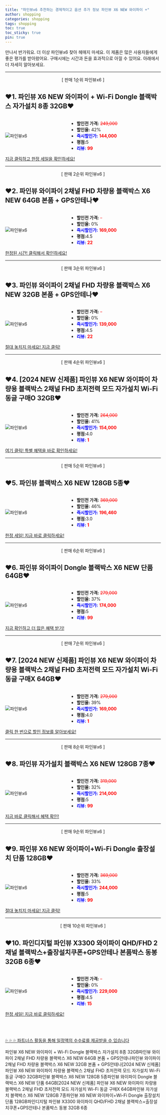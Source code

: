 ```yaml
---
title: "파인뷰x6 추천하는 경제적이고 옵션 추가 정보 파인뷰 X6 NEW 와이파이 +"
author: shopping
categories: shopping
tags: shopping
toc: true
toc_sticky: true
pin: true
---
```

만나서 반가워요. 더 이상 파인뷰x6 찾아 헤매지 마세요. 이 제품은 많은 사용자들에게 좋은 평가를 받아왔어요. 구매시에는 시간과 돈을 효과적으로 아낄 수 있어요. 아래에서 더 자세히 알아보세요.

---
<p class="toplist" style="margin: 0 auto; display: block; width: fit-content;">[ 판매 1순위 파인뷰x6 ]</p>

<h2><strong>❤️1. 파인뷰 X6 NEW 와이파이 + Wi-Fi Dongle 블랙박스 자가설치 8종 32GB❤️</strong></h2>

<div style="display: flex; align-items: center;">
    <div style="flex: 0.4;">
        <img src="https://thumbnail10.coupangcdn.com/thumbnails/remote/230x230ex/image/retail/images/2024/07/10/16/0/0363df04-18c3-40c2-9a85-f5cfd20ad50f.jpg" alt="파인뷰x6" style="max-width: 100%;">
    </div>
    <div style="flex: 0.6; margin-left: 10px;">
        <ul>
            <li><strong>할인전 가격:</strong> <del style="color: red;">249,000</del></li>
            <li><strong>할인율:</strong> 42%</li>
            <li><span style='color:blue'><strong>즉시할인가:</strong></span> <span style='color:red'><strong>144,000</strong></span></li>
            <li><strong>평점:</strong>5</li>
            <li><span style='color:blue'><strong>리뷰:</strong></span> <span style='color:red'><strong>99</strong></span></li>
        </ul>
    </div>
</div>
<div class="center">
    <a href="https://William4Davisa.github.io?lptag=AF9450613&subid=githubio&pageKey=8220416917&traceid=V0-153&itemId=23625545776&vendorItemId=90651074312" class="myButton">
        지금 클릭하고 한정 세일을 확인하세요!
    </a>
</div>


---
<p class="toplist" style="margin: 0 auto; display: block; width: fit-content;">[ 판매 2순위 파인뷰x6 ]</p>

<h2><strong>❤️2. 파인뷰 와이파이 2채널 FHD 차량용 블랙박스 X6 NEW 64GB 본품 + GPS안테나❤️</strong></h2>

<div style="display: flex; align-items: center;">
    <div style="flex: 0.4;">
        <img src="https://thumbnail6.coupangcdn.com/thumbnails/remote/230x230ex/image/retail/images/2024/04/26/9/8/b7ce4ed7-9b74-4ae6-bb4b-44cc76c439cc.jpg" alt="파인뷰x6" style="max-width: 100%;">
    </div>
    <div style="flex: 0.6; margin-left: 10px;">
        <ul>
            <li><strong>할인전 가격:</strong> <del style="color: red;">-</del></li>
            <li><strong>할인율:</strong> 0%</li>
            <li><span style='color:blue'><strong>즉시할인가:</strong></span> <span style='color:red'><strong>169,000</strong></span></li>
            <li><strong>평점:</strong>4.5</li>
            <li><span style='color:blue'><strong>리뷰:</strong></span> <span style='color:red'><strong>22</strong></span></li>
        </ul>
    </div>
</div>
<div class="center">
    <a href="https://William4Davisa.github.io?lptag=AF9450613&subid=githubio&pageKey=8068120624&traceid=V0-153&itemId=22631950861&vendorItemId=89673330842" class="myButton">
        한정된 시간! 클릭해서 확인하세요!
    </a>
</div>


---
<p class="toplist" style="margin: 0 auto; display: block; width: fit-content;">[ 판매 3순위 파인뷰x6 ]</p>

<h2><strong>❤️3. 파인뷰 와이파이 2채널 FHD 차량용 블랙박스 X6 NEW 32GB 본품 + GPS안테나❤️</strong></h2>

<div style="display: flex; align-items: center;">
    <div style="flex: 0.4;">
        <img src="https://thumbnail9.coupangcdn.com/thumbnails/remote/230x230ex/image/retail/images/2024/04/25/17/1/bccbea26-993d-4322-8802-d68fcb615703.jpg" alt="파인뷰x6" style="max-width: 100%;">
    </div>
    <div style="flex: 0.6; margin-left: 10px;">
        <ul>
            <li><strong>할인전 가격:</strong> <del style="color: red;">-</del></li>
            <li><strong>할인율:</strong> 0%</li>
            <li><span style='color:blue'><strong>즉시할인가:</strong></span> <span style='color:red'><strong>139,000</strong></span></li>
            <li><strong>평점:</strong>4.5</li>
            <li><span style='color:blue'><strong>리뷰:</strong></span> <span style='color:red'><strong>22</strong></span></li>
        </ul>
    </div>
</div>
<div class="center">
    <a href="https://William4Davisa.github.io?lptag=AF9450613&subid=githubio&pageKey=8068120624&traceid=V0-153&itemId=22620207195&vendorItemId=89661759267" class="myButton">
        절대 놓치지 마세요! 지금 클릭!
    </a>
</div>


---
<p class="toplist" style="margin: 0 auto; display: block; width: fit-content;">[ 판매 4순위 파인뷰x6 ]</p>

<h2><strong>❤️4. [2024 NEW 신제품] 파인뷰 X6 NEW 와이파이 차량용 블랙박스 2채널 FHD 초저전력 모드 자가설치 Wi-Fi 동글 구매O 32GB❤️</strong></h2>

<div style="display: flex; align-items: center;">
    <div style="flex: 0.4;">
        <img src="https://thumbnail7.coupangcdn.com/thumbnails/remote/230x230ex/image/vendor_inventory/05c2/a302d3a4b0e0011aaad5ae12c3c5c01ebba914847ea40db87bd91ebf4d98.jpg" alt="파인뷰x6" style="max-width: 100%;">
    </div>
    <div style="flex: 0.6; margin-left: 10px;">
        <ul>
            <li><strong>할인전 가격:</strong> <del style="color: red;">264,000</del></li>
            <li><strong>할인율:</strong> 41%</li>
            <li><span style='color:blue'><strong>즉시할인가:</strong></span> <span style='color:red'><strong>154,000</strong></span></li>
            <li><strong>평점:</strong>4.0</li>
            <li><span style='color:blue'><strong>리뷰:</strong></span> <span style='color:red'><strong>1</strong></span></li>
        </ul>
    </div>
</div>
<div class="center">
    <a href="https://William4Davisa.github.io?lptag=AF9450613&subid=githubio&pageKey=7936745120&traceid=V0-153&itemId=21848350353&vendorItemId=88896628590" class="myButton">
        여기 클릭! 특별 혜택을 바로 확인하세요!
    </a>
</div>


---
<p class="toplist" style="margin: 0 auto; display: block; width: fit-content;">[ 판매 5순위 파인뷰x6 ]</p>

<h2><strong>❤️5. 파인뷰 블랙박스 X6 NEW 128GB 5종❤️</strong></h2>

<div style="display: flex; align-items: center;">
    <div style="flex: 0.4;">
        <img src="https://thumbnail10.coupangcdn.com/thumbnails/remote/230x230ex/image/retail/images/2024/06/28/14/3/948939a4-9f45-4ba8-8d6d-6240303a4f6e.jpg" alt="파인뷰x6" style="max-width: 100%;">
    </div>
    <div style="flex: 0.6; margin-left: 10px;">
        <ul>
            <li><strong>할인전 가격:</strong> <del style="color: red;">369,000</del></li>
            <li><strong>할인율:</strong> 46%</li>
            <li><span style='color:blue'><strong>즉시할인가:</strong></span> <span style='color:red'><strong>196,460</strong></span></li>
            <li><strong>평점:</strong>3.0</li>
            <li><span style='color:blue'><strong>리뷰:</strong></span> <span style='color:red'><strong>1</strong></span></li>
        </ul>
    </div>
</div>
<div class="center">
    <a href="https://William4Davisa.github.io?lptag=AF9450613&subid=githubio&pageKey=8194759212&traceid=V0-153&itemId=23466064761&vendorItemId=90492652268" class="myButton">
        한정 세일! 지금 바로 클릭하세요!
    </a>
</div>


---
<p class="toplist" style="margin: 0 auto; display: block; width: fit-content;">[ 판매 6순위 파인뷰x6 ]</p>

<h2><strong>❤️6. 파인뷰 와이파이 Dongle 블랙박스 X6 NEW 단품 64GB❤️</strong></h2>

<div style="display: flex; align-items: center;">
    <div style="flex: 0.4;">
        <img src="https://thumbnail10.coupangcdn.com/thumbnails/remote/230x230ex/image/retail/images/2024/07/11/10/1/851b2b39-22ac-413d-8524-41adf2c79bfb.jpg" alt="파인뷰x6" style="max-width: 100%;">
    </div>
    <div style="flex: 0.6; margin-left: 10px;">
        <ul>
            <li><strong>할인전 가격:</strong> <del style="color: red;">279,000</del></li>
            <li><strong>할인율:</strong> 37%</li>
            <li><span style='color:blue'><strong>즉시할인가:</strong></span> <span style='color:red'><strong>174,000</strong></span></li>
            <li><strong>평점:</strong>5</li>
            <li><span style='color:blue'><strong>리뷰:</strong></span> <span style='color:red'><strong>99</strong></span></li>
        </ul>
    </div>
</div>
<div class="center">
    <a href="https://William4Davisa.github.io?lptag=AF9450613&subid=githubio&pageKey=8222190225&traceid=V0-153&itemId=23637125767&vendorItemId=90662595377" class="myButton">
        지금 확인하고 더 많은 혜택 받기!
    </a>
</div>


---
<p class="toplist" style="margin: 0 auto; display: block; width: fit-content;">[ 판매 7순위 파인뷰x6 ]</p>

<h2><strong>❤️7. [2024 NEW 신제품] 파인뷰 X6 NEW 와이파이 차량용 블랙박스 2채널 FHD 초저전력 모드 자가설치 Wi-Fi 동글 구매X 64GB❤️</strong></h2>

<div style="display: flex; align-items: center;">
    <div style="flex: 0.4;">
        <img src="https://thumbnail7.coupangcdn.com/thumbnails/remote/230x230ex/image/vendor_inventory/05c2/a302d3a4b0e0011aaad5ae12c3c5c01ebba914847ea40db87bd91ebf4d98.jpg" alt="파인뷰x6" style="max-width: 100%;">
    </div>
    <div style="flex: 0.6; margin-left: 10px;">
        <ul>
            <li><strong>할인전 가격:</strong> <del style="color: red;">279,000</del></li>
            <li><strong>할인율:</strong> 39%</li>
            <li><span style='color:blue'><strong>즉시할인가:</strong></span> <span style='color:red'><strong>169,000</strong></span></li>
            <li><strong>평점:</strong>4.0</li>
            <li><span style='color:blue'><strong>리뷰:</strong></span> <span style='color:red'><strong>1</strong></span></li>
        </ul>
    </div>
</div>
<div class="center">
    <a href="https://William4Davisa.github.io?lptag=AF9450613&subid=githubio&pageKey=7936745120&traceid=V0-153&itemId=21848350354&vendorItemId=88896628599" class="myButton">
        클릭 한 번으로 할인 정보를 알아보세요!
    </a>
</div>


---
<p class="toplist" style="margin: 0 auto; display: block; width: fit-content;">[ 판매 8순위 파인뷰x6 ]</p>

<h2><strong>❤️8. 파인뷰 자가설치 블랙박스 X6 NEW 128GB 7종❤️</strong></h2>

<div style="display: flex; align-items: center;">
    <div style="flex: 0.4;">
        <img src="https://thumbnail9.coupangcdn.com/thumbnails/remote/230x230ex/image/retail/images/2024/07/10/16/2/b2c1f947-115d-408a-b255-b45b79e1195d.jpg" alt="파인뷰x6" style="max-width: 100%;">
    </div>
    <div style="flex: 0.6; margin-left: 10px;">
        <ul>
            <li><strong>할인전 가격:</strong> <del style="color: red;">319,000</del></li>
            <li><strong>할인율:</strong> 32%</li>
            <li><span style='color:blue'><strong>즉시할인가:</strong></span> <span style='color:red'><strong>214,000</strong></span></li>
            <li><strong>평점:</strong>5</li>
            <li><span style='color:blue'><strong>리뷰:</strong></span> <span style='color:red'><strong>99</strong></span></li>
        </ul>
    </div>
</div>
<div class="center">
    <a href="https://William4Davisa.github.io?lptag=AF9450613&subid=githubio&pageKey=8190829920&traceid=V0-153&itemId=23439221286&vendorItemId=90651111054" class="myButton">
        지금 바로 클릭해서 혜택 확인!
    </a>
</div>


---
<p class="toplist" style="margin: 0 auto; display: block; width: fit-content;">[ 판매 9순위 파인뷰x6 ]</p>

<h2><strong>❤️9. 파인뷰 X6 NEW 와이파이+Wi-Fi Dongle 출장설치 단품 128GB❤️</strong></h2>

<div style="display: flex; align-items: center;">
    <div style="flex: 0.4;">
        <img src="https://thumbnail7.coupangcdn.com/thumbnails/remote/230x230ex/image/retail/images/2024/07/11/12/6/8a6aecbe-6279-4e02-84a7-ab5b9804bfb7.jpg" alt="파인뷰x6" style="max-width: 100%;">
    </div>
    <div style="flex: 0.6; margin-left: 10px;">
        <ul>
            <li><strong>할인전 가격:</strong> <del style="color: red;">369,000</del></li>
            <li><strong>할인율:</strong> 33%</li>
            <li><span style='color:blue'><strong>즉시할인가:</strong></span> <span style='color:red'><strong>244,000</strong></span></li>
            <li><strong>평점:</strong>5</li>
            <li><span style='color:blue'><strong>리뷰:</strong></span> <span style='color:red'><strong>99</strong></span></li>
        </ul>
    </div>
</div>
<div class="center">
    <a href="https://William4Davisa.github.io?lptag=AF9450613&subid=githubio&pageKey=8222415339&traceid=V0-153&itemId=23638205763&vendorItemId=90663652080" class="myButton">
        절대 놓치지 마세요! 지금 클릭!
    </a>
</div>


---
<p class="toplist" style="margin: 0 auto; display: block; width: fit-content;">[ 판매 10순위 파인뷰x6 ]</p>

<h2><strong>❤️10. 파인디지털 파인뷰 X3300 와이파이 QHD/FHD 2채널 블랙박스+출장설치쿠폰+GPS안테나 본품박스 동봉 32GB 6종❤️</strong></h2>

<div style="display: flex; align-items: center;">
    <div style="flex: 0.4;">
        <img src="https://thumbnail10.coupangcdn.com/thumbnails/remote/230x230ex/image/retail/images/2023/12/28/10/3/ae90cc14-ad49-473f-84c4-a529ce4b02b3.jpg" alt="파인뷰x6" style="max-width: 100%;">
    </div>
    <div style="flex: 0.6; margin-left: 10px;">
        <ul>
            <li><strong>할인전 가격:</strong> <del style="color: red;">-</del></li>
            <li><strong>할인율:</strong> 0%</li>
            <li><span style='color:blue'><strong>즉시할인가:</strong></span> <span style='color:red'><strong>229,000</strong></span></li>
            <li><strong>평점:</strong>4.5</li>
            <li><span style='color:blue'><strong>리뷰:</strong></span> <span style='color:red'><strong>15</strong></span></li>
        </ul>
    </div>
</div>
<div class="center">
    <a href="https://William4Davisa.github.io?lptag=AF9450613&subid=githubio&pageKey=7801826900&traceid=V0-153&itemId=21131687849&vendorItemId=88193409044" class="myButton">
        한정 세일! 지금 바로 클릭하세요!
    </a>
</div>

<br><br><br>[💦 💦 💦 파트너스 활동을 통해 일정액의 수수료를 제공받을 수 있습니다](https://link.coupang.com/a/bcpT2c)<br><br>파인뷰 X6 NEW 와이파이 + Wi-Fi Dongle 블랙박스 자가설치 8종 32GB파인뷰 와이파이 2채널 FHD 차량용 블랙박스 X6 NEW 64GB 본품 + GPS안테나파인뷰 와이파이 2채널 FHD 차량용 블랙박스 X6 NEW 32GB 본품 + GPS안테나[2024 NEW 신제품] 파인뷰 X6 NEW 와이파이 차량용 블랙박스 2채널 FHD 초저전력 모드 자가설치 Wi-Fi 동글 구매O 32GB파인뷰 블랙박스 X6 NEW 128GB 5종파인뷰 와이파이 Dongle 블랙박스 X6 NEW 단품 64GB[2024 NEW 신제품] 파인뷰 X6 NEW 와이파이 차량용 블랙박스 2채널 FHD 초저전력 모드 자가설치 Wi-Fi 동글 구매X 64GB파인뷰 자가설치 블랙박스 X6 NEW 128GB 7종파인뷰 X6 NEW 와이파이+Wi-Fi Dongle 출장설치 단품 128GB파인디지털 파인뷰 X3300 와이파이 QHD/FHD 2채널 블랙박스+출장설치쿠폰+GPS안테나 본품박스 동봉 32GB 6종